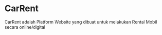 # CarRent
CarRent adalah Platform Website yang dibuat untuk melakukan Rental Mobil secara online/digital  

